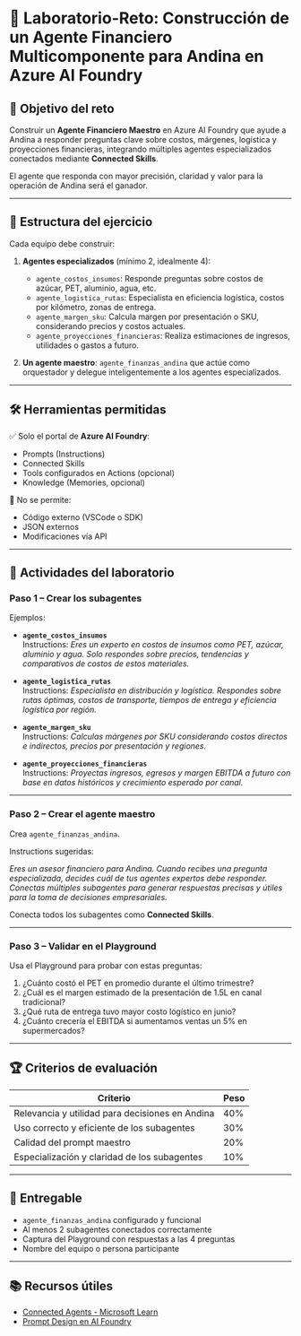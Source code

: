 
# 🧠 Laboratorio-Reto: Construcción de un Agente Financiero Multicomponente para Andina en Azure AI Foundry

## 🎯 Objetivo del reto

Construir un **Agente Financiero Maestro** en Azure AI Foundry que ayude a Andina a responder preguntas clave sobre costos, márgenes, logística y proyecciones financieras, integrando múltiples agentes especializados conectados mediante **Connected Skills**.

El agente que responda con mayor precisión, claridad y valor para la operación de Andina será el ganador.

---

## 🧩 Estructura del ejercicio

Cada equipo debe construir:

1. **Agentes especializados** (mínimo 2, idealmente 4):

   - `agente_costos_insumos`: Responde preguntas sobre costos de azúcar, PET, aluminio, agua, etc.
   - `agente_logistica_rutas`: Especialista en eficiencia logística, costos por kilómetro, zonas de entrega.
   - `agente_margen_sku`: Calcula margen por presentación o SKU, considerando precios y costos actuales.
   - `agente_proyecciones_financieras`: Realiza estimaciones de ingresos, utilidades o gastos a futuro.

2. **Un agente maestro**: `agente_finanzas_andina` que actúe como orquestador y delegue inteligentemente a los agentes especializados.

---

## 🛠️ Herramientas permitidas

✅ Solo el portal de **Azure AI Foundry**:

- Prompts (Instructions)
- Connected Skills
- Tools configurados en Actions (opcional)
- Knowledge (Memories, opcional)

🚫 No se permite:

- Código externo (VSCode o SDK)
- JSON externos
- Modificaciones vía API

---

## 📝 Actividades del laboratorio

### Paso 1 – Crear los subagentes

Ejemplos:

- **`agente_costos_insumos`**  
  Instructions:
  *Eres un experto en costos de insumos como PET, azúcar, aluminio y agua. Solo respondes sobre precios, tendencias y comparativos de costos de estos materiales.*

- **`agente_logistica_rutas`**  
  Instructions:
  *Especialista en distribución y logística. Respondes sobre rutas óptimas, costos de transporte, tiempos de entrega y eficiencia logística por región.*

- **`agente_margen_sku`**  
  Instructions:
  *Calculas márgenes por SKU considerando costos directos e indirectos, precios por presentación y regiones.*

- **`agente_proyecciones_financieras`**  
  Instructions:
  *Proyectas ingresos, egresos y margen EBITDA a futuro con base en datos históricos y crecimiento esperado por canal.*

---

### Paso 2 – Crear el agente maestro

Crea `agente_finanzas_andina`.

Instructions sugeridas:

*Eres un asesor financiero para Andina. Cuando recibes una pregunta especializada, decides cuál de tus agentes expertos debe responder. Conectas múltiples subagentes para generar respuestas precisas y útiles para la toma de decisiones empresariales.*

Conecta todos los subagentes como **Connected Skills**.

---

### Paso 3 – Validar en el Playground

Usa el Playground para probar con estas preguntas:

1. ¿Cuánto costó el PET en promedio durante el último trimestre?
2. ¿Cuál es el margen estimado de la presentación de 1.5L en canal tradicional?
3. ¿Qué ruta de entrega tuvo mayor costo logístico en junio?
4. ¿Cuánto crecería el EBITDA si aumentamos ventas un 5% en supermercados?

---

## 🏆 Criterios de evaluación

| Criterio                                       | Peso |
|------------------------------------------------|------|
| Relevancia y utilidad para decisiones en Andina | 40% |
| Uso correcto y eficiente de los subagentes      | 30% |
| Calidad del prompt maestro                      | 20% |
| Especialización y claridad de los subagentes    | 10% |

---

## 🏁 Entregable

- `agente_finanzas_andina` configurado y funcional
- Al menos 2 subagentes conectados correctamente
- Captura del Playground con respuestas a las 4 preguntas
- Nombre del equipo o persona participante

---

## 📚 Recursos útiles

- [Connected Agents - Microsoft Learn](https://learn.microsoft.com/en-us/azure/ai-foundry/how-to-connected-agents)
- [Prompt Design en AI Foundry](https://learn.microsoft.com/en-us/azure/ai-foundry/concepts/prompts)
